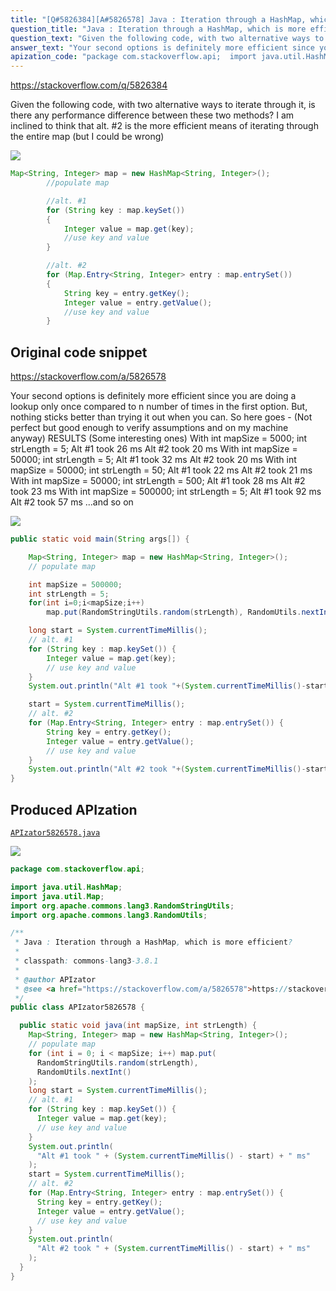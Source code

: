 ```yaml
---
title: "[Q#5826384][A#5826578] Java : Iteration through a HashMap, which is more efficient?"
question_title: "Java : Iteration through a HashMap, which is more efficient?"
question_text: "Given the following code, with two alternative ways to iterate through it, is there any performance difference between these two methods? I am inclined to think that alt. #2 is the more efficient means of iterating through the entire map (but I could be wrong)"
answer_text: "Your second options is definitely more efficient since you are doing a lookup only once compared to n number of times in the first option. But, nothing sticks better than trying it out when you can. So here goes - (Not perfect but good enough to verify assumptions and on my machine anyway) RESULTS (Some interesting ones) With int mapSize = 5000; int strLength = 5; Alt #1 took 26 ms Alt #2 took 20 ms With int mapSize = 50000; int strLength = 5; Alt #1 took 32 ms Alt #2 took 20 ms With int mapSize = 50000; int strLength = 50; Alt #1 took 22 ms Alt #2 took 21 ms With int mapSize = 50000; int strLength = 500; Alt #1 took 28 ms Alt #2 took 23 ms With int mapSize = 500000; int strLength = 5; Alt #1 took 92 ms Alt #2 took 57 ms ...and so on"
apization_code: "package com.stackoverflow.api;  import java.util.HashMap; import java.util.Map; import org.apache.commons.lang3.RandomStringUtils; import org.apache.commons.lang3.RandomUtils;  /**  * Java : Iteration through a HashMap, which is more efficient?  *  * classpath: commons-lang3-3.8.1  *  * @author APIzator  * @see <a href=\"https://stackoverflow.com/a/5826578\">https://stackoverflow.com/a/5826578</a>  */ public class APIzator5826578 {    public static void java(int mapSize, int strLength) {     Map<String, Integer> map = new HashMap<String, Integer>();     // populate map     for (int i = 0; i < mapSize; i++) map.put(       RandomStringUtils.random(strLength),       RandomUtils.nextInt()     );     long start = System.currentTimeMillis();     // alt. #1     for (String key : map.keySet()) {       Integer value = map.get(key);       // use key and value     }     System.out.println(       \"Alt #1 took \" + (System.currentTimeMillis() - start) + \" ms\"     );     start = System.currentTimeMillis();     // alt. #2     for (Map.Entry<String, Integer> entry : map.entrySet()) {       String key = entry.getKey();       Integer value = entry.getValue();       // use key and value     }     System.out.println(       \"Alt #2 took \" + (System.currentTimeMillis() - start) + \" ms\"     );   } }"
---
```


https://stackoverflow.com/q/5826384

Given the following code, with two alternative ways to iterate through it,
is there any performance difference between these two methods?
I am inclined to think that alt. #2 is the more efficient means of iterating through the entire map (but I could be wrong)


<div class="code-logo"><img src="/stackoverflow.png" /></div>

```java
Map<String, Integer> map = new HashMap<String, Integer>();
        //populate map

        //alt. #1
        for (String key : map.keySet())
        {
            Integer value = map.get(key);
            //use key and value
        }

        //alt. #2
        for (Map.Entry<String, Integer> entry : map.entrySet())
        {
            String key = entry.getKey();
            Integer value = entry.getValue();
            //use key and value
        }
```


## Original code snippet

https://stackoverflow.com/a/5826578

Your second options is definitely more efficient since you are doing a lookup only once compared to n number of times in the first option.
But, nothing sticks better than trying it out when you can. So here goes -
(Not perfect but good enough to verify assumptions and on my machine anyway)
RESULTS (Some interesting ones)
With int mapSize = 5000; int strLength = 5;
Alt #1 took 26 ms
Alt #2 took 20 ms
With int mapSize = 50000; int strLength = 5;
Alt #1 took 32 ms
Alt #2 took 20 ms
With int mapSize = 50000; int strLength = 50;
Alt #1 took 22 ms
Alt #2 took 21 ms
With int mapSize = 50000; int strLength = 500;
Alt #1 took 28 ms
Alt #2 took 23 ms
With int mapSize = 500000; int strLength = 5;
Alt #1 took 92 ms
Alt #2 took 57 ms
...and so on

<div class="code-logo"><img src="/stackoverflow.png" /></div>

```java
public static void main(String args[]) {

    Map<String, Integer> map = new HashMap<String, Integer>();
    // populate map

    int mapSize = 500000;
    int strLength = 5;
    for(int i=0;i<mapSize;i++)
        map.put(RandomStringUtils.random(strLength), RandomUtils.nextInt());

    long start = System.currentTimeMillis();
    // alt. #1
    for (String key : map.keySet()) {
        Integer value = map.get(key);
        // use key and value
    }
    System.out.println("Alt #1 took "+(System.currentTimeMillis()-start)+" ms");

    start = System.currentTimeMillis();
    // alt. #2
    for (Map.Entry<String, Integer> entry : map.entrySet()) {
        String key = entry.getKey();
        Integer value = entry.getValue();
        // use key and value
    }
    System.out.println("Alt #2 took "+(System.currentTimeMillis()-start)+" ms");
}
```

## Produced APIzation

[`APIzator5826578.java`](https://github.com/pasqualesalza/apization-temp-data/raw/master/search/APIzator5826578.java)

<div class="code-logo"><img src="/apizator.png" /></div>

```java
package com.stackoverflow.api;

import java.util.HashMap;
import java.util.Map;
import org.apache.commons.lang3.RandomStringUtils;
import org.apache.commons.lang3.RandomUtils;

/**
 * Java : Iteration through a HashMap, which is more efficient?
 *
 * classpath: commons-lang3-3.8.1
 *
 * @author APIzator
 * @see <a href="https://stackoverflow.com/a/5826578">https://stackoverflow.com/a/5826578</a>
 */
public class APIzator5826578 {

  public static void java(int mapSize, int strLength) {
    Map<String, Integer> map = new HashMap<String, Integer>();
    // populate map
    for (int i = 0; i < mapSize; i++) map.put(
      RandomStringUtils.random(strLength),
      RandomUtils.nextInt()
    );
    long start = System.currentTimeMillis();
    // alt. #1
    for (String key : map.keySet()) {
      Integer value = map.get(key);
      // use key and value
    }
    System.out.println(
      "Alt #1 took " + (System.currentTimeMillis() - start) + " ms"
    );
    start = System.currentTimeMillis();
    // alt. #2
    for (Map.Entry<String, Integer> entry : map.entrySet()) {
      String key = entry.getKey();
      Integer value = entry.getValue();
      // use key and value
    }
    System.out.println(
      "Alt #2 took " + (System.currentTimeMillis() - start) + " ms"
    );
  }
}

```